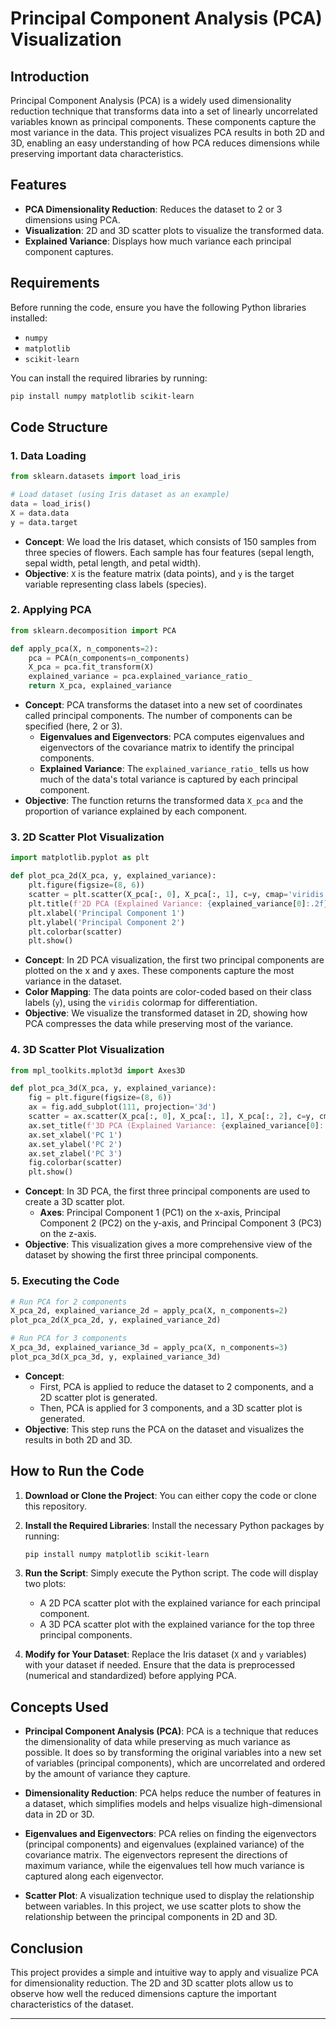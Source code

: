 # Principal Component Analysis (PCA) Visualization

## Introduction
Principal Component Analysis (PCA) is a widely used dimensionality reduction technique that transforms data into a set of linearly uncorrelated variables known as principal components. These components capture the most variance in the data. This project visualizes PCA results in both 2D and 3D, enabling an easy understanding of how PCA reduces dimensions while preserving important data characteristics.

## Features
- **PCA Dimensionality Reduction**: Reduces the dataset to 2 or 3 dimensions using PCA.
- **Visualization**: 2D and 3D scatter plots to visualize the transformed data.
- **Explained Variance**: Displays how much variance each principal component captures.

## Requirements
Before running the code, ensure you have the following Python libraries installed:
- `numpy`
- `matplotlib`
- `scikit-learn`

You can install the required libraries by running:

```bash
pip install numpy matplotlib scikit-learn
```

## Code Structure

### 1. **Data Loading**
```python
from sklearn.datasets import load_iris

# Load dataset (using Iris dataset as an example)
data = load_iris()
X = data.data
y = data.target
```
- **Concept**: We load the Iris dataset, which consists of 150 samples from three species of flowers. Each sample has four features (sepal length, sepal width, petal length, and petal width).
- **Objective**: `X` is the feature matrix (data points), and `y` is the target variable representing class labels (species).

### 2. **Applying PCA**
```python
from sklearn.decomposition import PCA

def apply_pca(X, n_components=2):
    pca = PCA(n_components=n_components)
    X_pca = pca.fit_transform(X)
    explained_variance = pca.explained_variance_ratio_
    return X_pca, explained_variance
```
- **Concept**: PCA transforms the dataset into a new set of coordinates called principal components. The number of components can be specified (here, 2 or 3).
  - **Eigenvalues and Eigenvectors**: PCA computes eigenvalues and eigenvectors of the covariance matrix to identify the principal components.
  - **Explained Variance**: The `explained_variance_ratio_` tells us how much of the data's total variance is captured by each principal component.
- **Objective**: The function returns the transformed data `X_pca` and the proportion of variance explained by each component.

### 3. **2D Scatter Plot Visualization**
```python
import matplotlib.pyplot as plt

def plot_pca_2d(X_pca, y, explained_variance):
    plt.figure(figsize=(8, 6))
    scatter = plt.scatter(X_pca[:, 0], X_pca[:, 1], c=y, cmap='viridis')
    plt.title(f'2D PCA (Explained Variance: {explained_variance[0]:.2f}, {explained_variance[1]:.2f})')
    plt.xlabel('Principal Component 1')
    plt.ylabel('Principal Component 2')
    plt.colorbar(scatter)
    plt.show()
```
- **Concept**: In 2D PCA visualization, the first two principal components are plotted on the x and y axes. These components capture the most variance in the dataset.
- **Color Mapping**: The data points are color-coded based on their class labels (`y`), using the `viridis` colormap for differentiation.
- **Objective**: We visualize the transformed dataset in 2D, showing how PCA compresses the data while preserving most of the variance.

### 4. **3D Scatter Plot Visualization**
```python
from mpl_toolkits.mplot3d import Axes3D

def plot_pca_3d(X_pca, y, explained_variance):
    fig = plt.figure(figsize=(8, 6))
    ax = fig.add_subplot(111, projection='3d')
    scatter = ax.scatter(X_pca[:, 0], X_pca[:, 1], X_pca[:, 2], c=y, cmap='viridis')
    ax.set_title(f'3D PCA (Explained Variance: {explained_variance[0]:.2f}, {explained_variance[1]:.2f}, {explained_variance[2]:.2f})')
    ax.set_xlabel('PC 1')
    ax.set_ylabel('PC 2')
    ax.set_zlabel('PC 3')
    fig.colorbar(scatter)
    plt.show()
```
- **Concept**: In 3D PCA, the first three principal components are used to create a 3D scatter plot.
  - **Axes**: Principal Component 1 (PC1) on the x-axis, Principal Component 2 (PC2) on the y-axis, and Principal Component 3 (PC3) on the z-axis.
- **Objective**: This visualization gives a more comprehensive view of the dataset by showing the first three principal components.

### 5. **Executing the Code**
```python
# Run PCA for 2 components
X_pca_2d, explained_variance_2d = apply_pca(X, n_components=2)
plot_pca_2d(X_pca_2d, y, explained_variance_2d)

# Run PCA for 3 components
X_pca_3d, explained_variance_3d = apply_pca(X, n_components=3)
plot_pca_3d(X_pca_3d, y, explained_variance_3d)
```
- **Concept**: 
  - First, PCA is applied to reduce the dataset to 2 components, and a 2D scatter plot is generated.
  - Then, PCA is applied for 3 components, and a 3D scatter plot is generated.
- **Objective**: This step runs the PCA on the dataset and visualizes the results in both 2D and 3D.

## How to Run the Code

1. **Download or Clone the Project**: You can either copy the code or clone this repository.
   
2. **Install the Required Libraries**:
   Install the necessary Python packages by running:
   ```bash
   pip install numpy matplotlib scikit-learn
   ```

3. **Run the Script**:
   Simply execute the Python script. The code will display two plots:
   - A 2D PCA scatter plot with the explained variance for each principal component.
   - A 3D PCA scatter plot with the explained variance for the top three principal components.

4. **Modify for Your Dataset**: 
   Replace the Iris dataset (`X` and `y` variables) with your dataset if needed. Ensure that the data is preprocessed (numerical and standardized) before applying PCA.

## Concepts Used

- **Principal Component Analysis (PCA)**: PCA is a technique that reduces the dimensionality of data while preserving as much variance as possible. It does so by transforming the original variables into a new set of variables (principal components), which are uncorrelated and ordered by the amount of variance they capture.
  
- **Dimensionality Reduction**: PCA helps reduce the number of features in a dataset, which simplifies models and helps visualize high-dimensional data in 2D or 3D.

- **Eigenvalues and Eigenvectors**: PCA relies on finding the eigenvectors (principal components) and eigenvalues (explained variance) of the covariance matrix. The eigenvectors represent the directions of maximum variance, while the eigenvalues tell how much variance is captured along each eigenvector.

- **Scatter Plot**: A visualization technique used to display the relationship between variables. In this project, we use scatter plots to show the relationship between the principal components in 2D and 3D.

## Conclusion

This project provides a simple and intuitive way to apply and visualize PCA for dimensionality reduction. The 2D and 3D scatter plots allow us to observe how well the reduced dimensions capture the important characteristics of the dataset.

---


